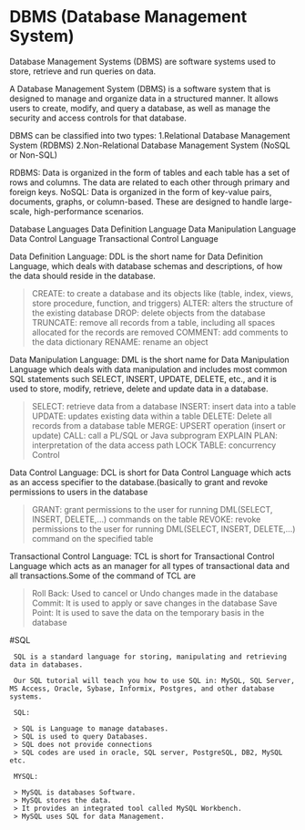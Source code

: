 # DBMS (Database Management System)

Database Management Systems (DBMS) are software systems used to store, retrieve and run queries on data.

A Database Management System (DBMS) is a software system that is designed to manage and organize data in a structured manner. 
It allows users to create, modify, and query a database, as well as manage the security and access controls for that database.

DBMS can be classified into two types: 
1.Relational Database Management System (RDBMS)
2.Non-Relational Database Management System (NoSQL or Non-SQL)

RDBMS:
     Data is organized in the form of tables and each table has a set of rows and columns. The data are related to each other through primary and foreign keys.
NoSQL: 
     Data is organized in the form of key-value pairs, documents, graphs, or column-based. These are designed to handle large-scale, high-performance scenarios.

Database Languages
Data Definition Language
Data Manipulation Language
Data Control Language
Transactional Control Language


Data Definition Language:
           DDL is the short name for Data Definition Language, which deals with database schemas and descriptions, of how the data should reside in the database.

> CREATE: to create a database and its objects like (table, index, views, store procedure, function, and triggers)
> ALTER: alters the structure of the existing database
> DROP: delete objects from the database
> TRUNCATE: remove all records from a table, including all spaces allocated for the records are removed
> COMMENT: add comments to the data dictionary
> RENAME: rename an object

Data Manipulation Language:
           DML is the short name for Data Manipulation Language which deals with data manipulation and includes most common SQL statements such SELECT, INSERT, UPDATE, DELETE, etc., and it is used to store, modify, retrieve, delete and update data in a database.

> SELECT: retrieve data from a database
> INSERT: insert data into a table
> UPDATE: updates existing data within a table
> DELETE: Delete all records from a database table
> MERGE: UPSERT operation (insert or update)
> CALL: call a PL/SQL or Java subprogram
> EXPLAIN PLAN: interpretation of the data access path
> LOCK TABLE: concurrency Control

Data Control Language:
          DCL is short for Data Control Language which acts as an access specifier to the database.(basically to grant and revoke permissions to users in the database

> GRANT: grant permissions to the user for running DML(SELECT, INSERT, DELETE,…) commands on the table
> REVOKE: revoke permissions to the user for running DML(SELECT, INSERT, DELETE,…) command on the specified table

Transactional Control Language:
          TCL is short for Transactional Control Language which acts as an manager for all types of transactional data and all transactions.Some of the command of TCL are

> Roll Back: Used to cancel  or Undo changes made in the database 
> Commit: It is used to apply or save changes in the database
> Save Point: It is used to save the data on the temporary basis in the database

#SQL

     SQL is a standard language for storing, manipulating and retrieving data in databases.
     
     Our SQL tutorial will teach you how to use SQL in: MySQL, SQL Server, MS Access, Oracle, Sybase, Informix, Postgres, and other database systems.

     SQL:
     
     > SQL is Language to manage databases.
     > SQL is used to query Databases.
     > SQL does not provide connections
     > SQL codes are used in oracle, SQL server, PostgreSQL, DB2, MySQL etc.

     MYSQL:

     > MySQL is databases Software.
     > MySQL stores the data.
     > It provides an integrated tool called MySQL Workbench.
     > MySQL uses SQL for data Management.


